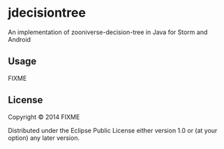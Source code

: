 jdecisiontree
=============

An implementation of zooniverse-decision-tree in Java for Storm and Android

## Usage

FIXME

## License

Copyright © 2014 FIXME

Distributed under the Eclipse Public License either version 1.0 or (at
your option) any later version.
